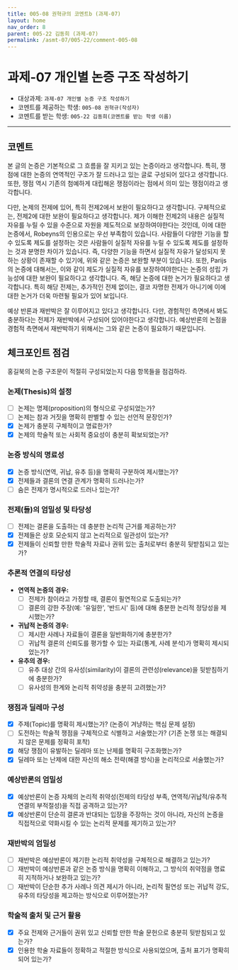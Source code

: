 ```yaml
---
title: 005-08 권혁규의 코멘트b (과제-07) 
layout: home
nav_order: 8
parent: 005-22 김동희 (과제-07)
permalink: /asmt-07/005-22/comment-005-08
---
```


# 과제-07 개인별 논증 구조 작성하기

- 대상과제: `과제-07 개인별 논증 구조 작성하기`
- 코멘트를 제공하는 학생: `005-08 권혁규(작성자)` 
- 코멘트를 받는 학생: `005-22 김동희(코멘트를 받는 학생 이름)` 

---

## 코멘트

본 글의 논증은 기본적으로 그 흐름을 잘 지키고 있는 논증이라고 생각합니다. 특히, 쟁점에 대한 논증의 연역적인 구조가 잘 드러나고 있는 글로 구성되어 있다고 생각합니다. 또한, 쟁점 역시 기존의 첨예하게 대립해온 쟁점이라는 점에서 의미 있는 쟁점이라고 생각합니다.

다만, 논제의 전제에 있어, 특히 전제2에서 보완이 필요하다고 생각합니다. 구체적으로는, 전제2에 대한 보완이 필요하다고 생각합니다. 제가 이해한 전제2의 내용은 실질적 자유를 누릴 수 있을 수준으로 자원을 제도적으로 보장하여야한다는 것인데, 이에 대한 논증에서, Robeyns의 인용으로는 우선 부족함이 있습니다. 사람들이 다양한 기능을 할 수 있도록 제도를 설정하는 것은 사람들이 실질적 자유를 누릴 수 있도록 제도를 설정하는 것과 분명한 차이가 있습니다. 즉, 다양한 기능을 하면서 실질적 자유가 달성되지 못하는 상황이 존재할 수 있기에, 위와 같은 논증은 보완할 부분이 있습니다. 또한, Parijs의 논증에 대해서는, 이와 같이 제도가 실질적 자유를 보장하여야한다는 논증의 성립 가능성에 대한 보완이 필요하다고 생각합니다. 즉, 해당 논증에 대한 논거가 필요하다고 생각합니다. 특히 해당 전제는, 추가적인 전제 없이는, 결코 자명한 전제가 아니기에 이에 대한 논거가 더욱 마련될 필요가 있어 보입니다.

예상 반론과 재반박은 잘 이루어지고 있다고 생각합니다. 다만, 경험적인 측면에서 봐도 충분하다는 전제가 재반박에서 구성되어 있어야한다고 생각합니다. 예상반론의 논점을 경험적 측면에서 재반박하기 위해서는 그와 같은 논증이 필요하기 때문입니다.  

## 체크포인트 점검

홍길북의 논증 구조문이 적절히 구성되었는지 다음 항목들을 점검하라.

### **논제(Thesis)의 설정**
- [ ] 논제는 명제(proposition)의 형식으로 구성되었는가?
- [ ] 논제는 참과 거짓을 명확히 판별할 수 있는 선언적 문장인가?
- [x] 논제가 충분히 구체적이고 명료한가?
- [x] 논제의 학술적 또는 사회적 중요성이 충분히 확보되었는가?

### **논증 방식의 명료성**
- [x] 논증 방식(연역, 귀납, 유추 등)을 명확히 구분하여 제시했는가?
- [x] 전제들과 결론의 연결 관계가 명확히 드러나는가?
- [ ] 숨은 전제가 명시적으로 드러나 있는가?

### **전제(들)의 엄밀성 및 타당성**
- [ ] 전제는 결론을 도출하는 데 충분한 논리적 근거를 제공하는가?
- [x] 전제들은 상호 모순되지 않고 논리적으로 일관성이 있는가?
- [x] 전제들이 신뢰할 만한 학술적 자료나 권위 있는 출처로부터 충분히 뒷받침되고 있는가?

### **추론적 연결의 타당성**
- **연역적 논증의 경우:**
  - [ ] 전제가 참이라고 가정할 때, 결론이 필연적으로 도출되는가?
  - [ ] 결론의 강한 주장(예: '유일한', '반드시' 등)에 대해 충분한 논리적 정당성을 제시했는가?

- **귀납적 논증의 경우:**
  - [ ] 제시한 사례나 자료들이 결론을 일반화하기에 충분한가?
  - [ ] 귀납적 결론의 신뢰도를 평가할 수 있는 자료(통계, 사례 분석)가 명확히 제시되었는가?

- **유추의 경우:**
  - [ ] 유추 대상 간의 유사성(similarity)이 결론의 관련성(relevance)을 뒷받침하기에 충분한가?
  - [ ] 유사성의 한계와 논리적 취약성을 충분히 고려했는가?

### **쟁점과 딜레마 구성**
- [x] 주제(Topic)를 명확히 제시했는가? (논증이 겨냥하는 핵심 문제 설정)
- [ ] 도전하는 학술적 쟁점을 구체적으로 식별하고 서술했는가? (기존 논쟁 또는 해결되지 않은 문제를 정확히 포착)
- [x] 해당 쟁점이 유발하는 딜레마 또는 난제를 명확히 구조화했는가?
- [x] 딜레마 또는 난제에 대한 자신의 해소 전략(해결 방식)을 논리적으로 서술했는가?

### **예상반론의 엄밀성**
- [x] 예상반론이 논증 자체의 논리적 취약성(전제의 타당성 부족, 연역적/귀납적/유추적 연결의 부적절성)을 직접 공격하고 있는가?
- [x] 예상반론이 단순히 결론과 반대되는 입장을 주장하는 것이 아니라, 자신의 논증을 직접적으로 약화시킬 수 있는 논리적 문제를 제기하고 있는가?

### **재반박의 엄밀성**
- [ ] 재반박은 예상반론이 제기한 논리적 취약성을 구체적으로 해결하고 있는가?
- [ ] 재반박이 예상반론과 같은 논증 방식을 명확히 이해하고, 그 방식의 취약점을 명료히 지적하거나 보완하고 있는가?
- [ ] 재반박이 단순한 추가 사례나 의견 제시가 아니라, 논리적 필연성 또는 귀납적 강도, 유추의 타당성을 제고하는 방식으로 이루어졌는가?

### **학술적 출처 및 근거 활용**
- [x] 주요 전제와 근거들이 권위 있고 신뢰할 만한 학술 문헌으로 충분히 뒷받침되고 있는가?
- [x] 인용한 학술 자료들이 정확하고 적절한 방식으로 사용되었으며, 출처 표기가 명확히 되어 있는가?
